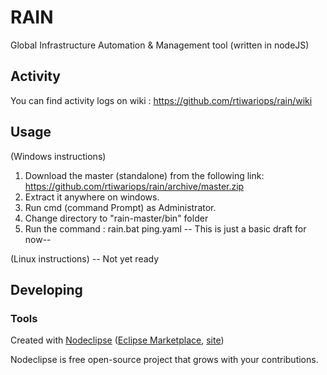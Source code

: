 

# RAIN
Global Infrastructure Automation & Management tool (written in nodeJS)

## Activity
You can find activity logs on wiki : https://github.com/rtiwariops/rain/wiki

## Usage
(Windows instructions)
1. Download the master (standalone) from the following link: https://github.com/rtiwariops/rain/archive/master.zip
2. Extract it anywhere on windows.
3. Run cmd (command Prompt) as Administrator.
4. Change directory to "rain-master/bin" folder
5. Run the command : rain.bat ping.yaml
-- This is just a basic draft for now--

(Linux instructions)
-- Not yet ready
## Developing



### Tools

Created with [Nodeclipse](https://github.com/Nodeclipse/nodeclipse-1)
 ([Eclipse Marketplace](http://marketplace.eclipse.org/content/nodeclipse), [site](http://www.nodeclipse.org))   

Nodeclipse is free open-source project that grows with your contributions.

